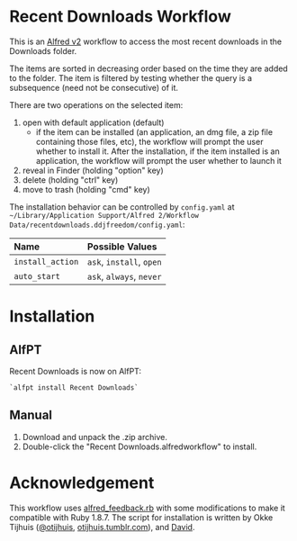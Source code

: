 # Recent Downloads Workflow
This is an [Alfred v2](http://www.alfredapp.com) workflow to access
the most recent downloads in the Downloads folder.

The items are sorted in decreasing order based on the time they
are added to the folder. The item is filtered by testing whether
the query is a subsequence (need not be consecutive) of it.

There are two operations on the selected item:

1. open with default application (default)
   - if the item can be installed (an application, an dmg file, a zip
   file containing those files, etc), the workflow will prompt the user
   whether to install it. After the installation, if the item installed
   is an application, the workflow will prompt the user whether to launch
   it
2. reveal in Finder (holding "option" key)
3. delete (holding "ctrl" key)
4. move to trash (holding "cmd" key)

The installation behavior can be controlled by `config.yaml` at
`~/Library/Application Support/Alfred 2/Workflow Data/recentdownloads.ddjfreedom/config.yaml`:

| Name | Possible Values |
|:-----|:----------------|
| `install_action` | `ask`, `install`, `open` |
| `auto_start` | `ask`, `always`, `never`|

# Installation
## AlfPT
Recent Downloads is now on AlfPT:

    `alfpt install Recent Downloads`

## Manual
1. Download and unpack the .zip archive.
2. Double-click the "Recent Downloads.alfredworkflow" to install.

# Acknowledgement
This workflow uses [alfred_feedback.rb](https://gist.github.com/4555836)
with some modifications to make it compatible with Ruby 1.8.7.
The script for installation is written by Okke Tijhuis ([@otijhuis](https://twitter.com/@otijhuis),
[otijhuis.tumblr.com](http://otijhuis.tumblr.com)), and [David](http://jdfwarrior.tumblr.com).
